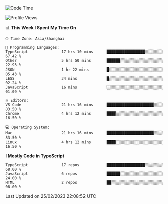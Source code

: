 <!--START_SECTION:waka-->
![Code Time](http://img.shields.io/badge/Code%20Time-3%2C856%20hrs%2040%20mins-blue)

![Profile Views](http://img.shields.io/badge/Profile%20Views-0-blue)

📊 **This Week I Spent My Time On** 

```text
🕑︎ Time Zone: Asia/Shanghai

💬 Programming Languages: 
TypeScript               17 hrs 10 mins      █████████████████░░░░░░░░   67.42 % 
Other                    5 hrs 50 mins       ██████░░░░░░░░░░░░░░░░░░░   22.93 % 
JSON                     1 hr 22 mins        █░░░░░░░░░░░░░░░░░░░░░░░░   05.43 % 
LESS                     34 mins             █░░░░░░░░░░░░░░░░░░░░░░░░   02.24 % 
JavaScript               16 mins             ░░░░░░░░░░░░░░░░░░░░░░░░░   01.09 % 

🔥 Editors: 
VS Code                  21 hrs 16 mins      █████████████████████░░░░   83.50 % 
Chrome                   4 hrs 12 mins       ████░░░░░░░░░░░░░░░░░░░░░   16.50 % 

💻 Operating System: 
Mac                      21 hrs 16 mins      █████████████████████░░░░   83.50 % 
Linux                    4 hrs 12 mins       ████░░░░░░░░░░░░░░░░░░░░░   16.50 % 
```

**I Mostly Code in TypeScript** 

```text
TypeScript               17 repos            █████████████████░░░░░░░░   68.00 % 
JavaScript               6 repos             ██████░░░░░░░░░░░░░░░░░░░   24.00 % 
HTML                     2 repos             ██░░░░░░░░░░░░░░░░░░░░░░░   08.00 % 
```




 Last Updated on 25/02/2023 22:08:52 UTC
<!--END_SECTION:waka-->

